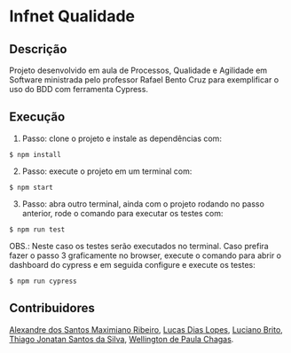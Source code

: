 # Infnet Qualidade

## Descrição

Projeto desenvolvido em aula de Processos, Qualidade e Agilidade em Software ministrada pelo professor Rafael Bento Cruz para exemplificar o uso do BDD com ferramenta Cypress.


## Execução

1. Passo: clone o projeto e instale as dependências com:
```
$ npm install
```
 
2. Passo: execute o projeto em um terminal com:
```
$ npm start
```
 
3. Passo: abra outro terminal, ainda com o projeto rodando no passo anterior, rode o comando para executar os testes com: 
```
$ npm run test
```

OBS.: Neste caso os testes serão executados no terminal. Caso prefira fazer o passo 3 graficamente no browser, execute o comando para abrir o dashboard do cypress e em seguida configure e execute os testes:
```
$ npm run cypress
```


## Contribuidores


[Alexandre dos Santos Maximiano Ribeiro](https://github.com/Alemaxi), 
[Lucas Dias Lopes](https://github.com/magnorion/infnet-qualidade), 
[Luciano Brito](https://github.com/lucianobritodev), 
[Thiago Jonatan Santos da Silva](https://github.com/thiagojonatan), 
[Wellington de Paula Chagas](https://github.com/wellingtonchagas).

